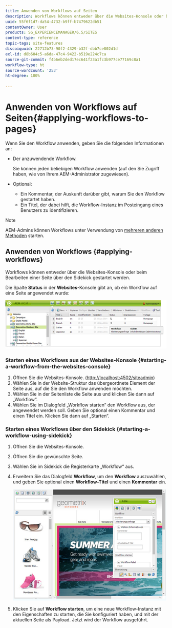 ```yaml
---
title: Anwenden von Workflows auf Seiten
description: Workflows können entweder über die Websites-Konsole oder beim Bearbeiten einer Seite über den Sidekick gestartet werden.
uuid: 55f6f1d7-da54-4732-b9ff-b7479622db51
contentOwner: User
products: SG_EXPERIENCEMANAGER/6.5/SITES
content-type: reference
topic-tags: site-features
discoiquuid: 22712b73-90f2-4329-b32f-dbb7ce802d1d
exl-id: d8b604c5-a6da-47c4-9422-b519e224c7ca
source-git-commit: f4b6eb2ded17ec641f23a1fc3b977ce77169c8a1
workflow-type: ht
source-wordcount: '253'
ht-degree: 100%

---
```


# Anwenden von Workflows auf Seiten{#applying-workflows-to-pages}

Wenn Sie den Workflow anwenden, geben Sie die folgenden Informationen an:

* Der anzuwendende Workflow.

   Sie können jeden beliebigen Workflow anwenden (auf den Sie Zugriff haben, wie von Ihrem AEM-Administrator zugewiesen).
* Optional:

   * Ein Kommentar, der Auskunft darüber gibt, warum Sie den Workflow gestartet haben.
   * Ein Titel, der dabei hilft, die Workflow-Instanz im Posteingang eines Benutzers zu identifizieren.

>[!NOTE]
>
>AEM-Admins können Workflows unter Verwendung von [mehreren anderen Methoden](/help/sites-administering/workflows-starting.md) starten.

## Anwenden von Workflows {#applying-workflows}

Workflows können entweder über die Websites-Konsole oder beim Bearbeiten einer Seite über den Sidekick gestartet werden.

Die Spalte **Status** in der **Websites**-Konsole gibt an, ob ein Workflow auf eine Seite angewendet wurde:

![workflowstatus](assets/workflowstatus.png)

### Starten eines Workflows aus der Websites-Konsole {#starting-a-workflow-from-the-websites-console}

1. Öffnen Sie die Websites-Konsole. ([http://localhost:4502/siteadmin](http://localhost:4502/siteadmin))
1. Wählen Sie in der Website-Struktur das übergeordnete Element der Seite aus, auf die Sie den Workflow anwenden möchten.
1. Wählen Sie in der Seitenliste die Seite aus und klicken Sie dann auf „Workflow“.
1. Wählen Sie im Dialogfeld „Workflow starten“ den Workflow aus, der angewendet werden soll. Geben Sie optional einen Kommentar und einen Titel ein. Klicken Sie dann auf „Starten“.

### Starten eines Workflows über den Sidekick {#starting-a-workflow-using-sidekick}

1. Öffnen Sie die Websites-Konsole.
1. Öffnen Sie die gewünschte Seite.
1. Wählen Sie im Sidekick die Registerkarte „Workflow“ aus.
1. Erweitern Sie das Dialogfeld **Workflow**, um den **Workflow** auszuwählen, und geben Sie optional einen **Workflow-Titel** und einen **Kommentar** ein.

   ![workflowstartsidekick](assets/workflowstartsidekick.png)

1. Klicken Sie auf **Workflow starten**, um eine neue Workflow-Instanz mit den Eigenschaften zu starten, die Sie konfiguriert haben, und mit der aktuellen Seite als Payload. Jetzt wird der Workflow ausgeführt.
